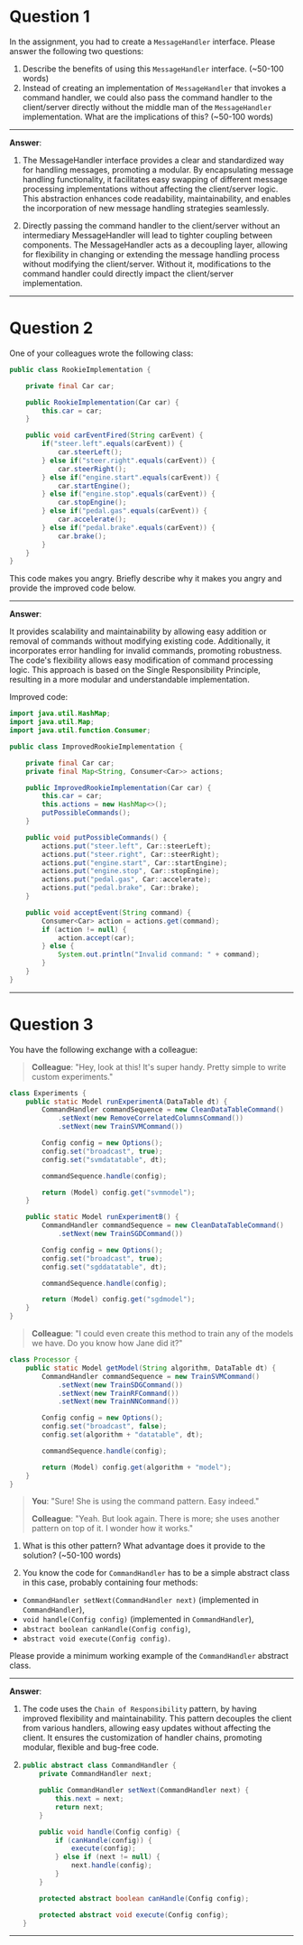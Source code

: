 # Question 1

In the assignment, you had to create a `MessageHandler` interface. Please answer the following two questions:

1. Describe the benefits of using this `MessageHandler` interface. (~50-100 words)
2. Instead of creating an implementation of `MessageHandler` that invokes a command handler, we could also pass the command handler to the client/server directly without the middle man of the `MessageHandler` implementation. What are the implications of this? (~50-100 words)

___

**Answer**:
1) The MessageHandler interface provides a clear and standardized way for handling messages, promoting a modular.
 By encapsulating message handling functionality, it facilitates easy swapping of different message 
 processing implementations without affecting the client/server logic. This abstraction enhances code readability, 
 maintainability, and enables the incorporation of new message handling strategies seamlessly.


2) Directly passing the command handler to the client/server without an intermediary MessageHandler will lead to tighter coupling between components. The MessageHandler acts as a decoupling layer, allowing for flexibility in changing or extending the message handling process without modifying the client/server. Without it, modifications to the command handler could directly impact the client/server implementation.

___

# Question 2

One of your colleagues wrote the following class:

```java
public class RookieImplementation {

    private final Car car;

    public RookieImplementation(Car car) {
        this.car = car;
    }

    public void carEventFired(String carEvent) {
        if("steer.left".equals(carEvent)) {
            car.steerLeft();
        } else if("steer.right".equals(carEvent)) {
            car.steerRight();
        } else if("engine.start".equals(carEvent)) {
            car.startEngine();
        } else if("engine.stop".equals(carEvent)) {
            car.stopEngine();
        } else if("pedal.gas".equals(carEvent)) {
            car.accelerate();
        } else if("pedal.brake".equals(carEvent)) {
            car.brake();
        }
    }
}
```

This code makes you angry. Briefly describe why it makes you angry and provide the improved code below.

___

**Answer**:

It provides scalability and maintainability by allowing easy addition or removal of commands without modifying existing code. Additionally, it incorporates error handling for invalid commands, promoting robustness. The code's flexibility allows easy modification of command processing logic. This approach is based on the Single Responsibility Principle, resulting in a more modular and understandable implementation.

Improved code:

```java
import java.util.HashMap;
import java.util.Map;
import java.util.function.Consumer;

public class ImprovedRookieImplementation {

    private final Car car;
    private final Map<String, Consumer<Car>> actions;

    public ImprovedRookieImplementation(Car car) {
        this.car = car;
        this.actions = new HashMap<>();
        putPossibleCommands();
    }

    public void putPossibleCommands() {
        actions.put("steer.left", Car::steerLeft);
        actions.put("steer.right", Car::steerRight);
        actions.put("engine.start", Car::startEngine);
        actions.put("engine.stop", Car::stopEngine);
        actions.put("pedal.gas", Car::accelerate);
        actions.put("pedal.brake", Car::brake);
    }

    public void acceptEvent(String command) {
        Consumer<Car> action = actions.get(command);
        if (action != null) {
            action.accept(car);
        } else {
            System.out.println("Invalid command: " + command);
        }
    }
}
```
___

# Question 3

You have the following exchange with a colleague:

> **Colleague**: "Hey, look at this! It's super handy. Pretty simple to write custom experiments."

```java
class Experiments {
    public static Model runExperimentA(DataTable dt) {
        CommandHandler commandSequence = new CleanDataTableCommand()
            .setNext(new RemoveCorrelatedColumnsCommand())
            .setNext(new TrainSVMCommand())

        Config config = new Options();
        config.set("broadcast", true);
        config.set("svmdatatable", dt);

        commandSequence.handle(config);

        return (Model) config.get("svmmodel");
    }

    public static Model runExperimentB() {
        CommandHandler commandSequence = new CleanDataTableCommand()
            .setNext(new TrainSGDCommand())

        Config config = new Options();
        config.set("broadcast", true);
        config.set("sgddatatable", dt);

        commandSequence.handle(config);

        return (Model) config.get("sgdmodel");
    }
}
```

> **Colleague**: "I could even create this method to train any of the models we have. Do you know how Jane did it?"

```java
class Processor {
    public static Model getModel(String algorithm, DataTable dt) {
        CommandHandler commandSequence = new TrainSVMCommand()
            .setNext(new TrainSDGCommand())
            .setNext(new TrainRFCommand())
            .setNext(new TrainNNCommand())

        Config config = new Options();
        config.set("broadcast", false);
        config.set(algorithm + "datatable", dt);

        commandSequence.handle(config);

        return (Model) config.get(algorithm + "model");
    }
}
```

> **You**: "Sure! She is using the command pattern. Easy indeed."
>
> **Colleague**: "Yeah. But look again. There is more; she uses another pattern on top of it. I wonder how it works."

1. What is this other pattern? What advantage does it provide to the solution? (~50-100 words)

2. You know the code for `CommandHandler` has to be a simple abstract class in this case, probably containing four methods:
- `CommandHandler setNext(CommandHandler next)` (implemented in `CommandHandler`),
- `void handle(Config config)` (implemented in `CommandHandler`),
- `abstract boolean canHandle(Config config)`,
- `abstract void execute(Config config)`.

Please provide a minimum working example of the `CommandHandler` abstract class.

___

**Answer**:

1. The code uses the `Chain of Responsibility` pattern, by having improved flexibility and maintainability. This pattern decouples the client from various handlers, allowing easy updates without affecting the client. It ensures the customization of handler chains, promoting modular, flexible and bug-free code.
2.
	```java
    public abstract class CommandHandler {
        private CommandHandler next;

        public CommandHandler setNext(CommandHandler next) {
            this.next = next;
            return next;
        }

        public void handle(Config config) {
            if (canHandle(config)) {
                execute(config);
            } else if (next != null) {
                next.handle(config);
            }
        }

        protected abstract boolean canHandle(Config config);

        protected abstract void execute(Config config);
    }
	```
___
